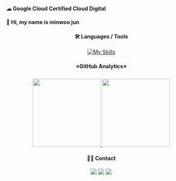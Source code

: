 #### ☁ Google Cloud Certified Cloud Digital 
####  👋 Hi, my name is minwoo jun
 <div align=center>

#### 🛠️ Languages / Tools
 
[![My Skills](https://skillicons.dev/icons?i=java,js,css,html,jquery,spring,aws,gcp,azure,react,vue,flutter&perline=6)](https://github.com/manex3/github-readme-stats)

#### ⭐GitHub Analytics⭐
<p align="center">
<a href="https://github.com/manex3">
  <img height="180em" src="https://github-readme-stats-eight-theta.vercel.app/api?username=manex3&show_icons=true&theme=algolia&include_all_commits=true&count_private=true"/>
  <img height="180em" src="https://github-readme-stats-eight-theta.vercel.app/api/top-langs/?username=manex3&layout=compact&langs_count=8&theme=algolia"/>
</a>
</p>

#### 🤝🏻 Contact
<a href="https://twitter.com/manex3"><img src="https://img.shields.io/badge/-@manex3-1877F2?style=flat&logo=Twitter&logoColor=white"/></a>
<a href="https://linkedin.com/in/manex3"><img src="https://img.shields.io/badge/-manex3-0077B5?style=flat&logo=Linkedin&logoColor=white"/></a>
<a href="mailto:manex3@nate.com"><img src="https://img.shields.io/badge/-manex3@nate.com-D14836?style=flat&logo=Gmail&logoColor=white"/></a>

